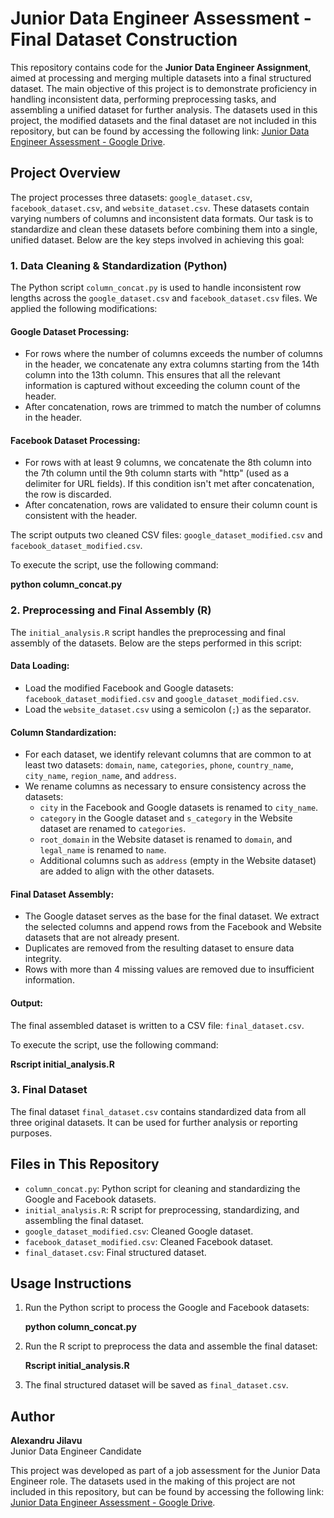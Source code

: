 # Junior Data Engineer Assessment - Final Dataset Construction

This repository contains code for the **Junior Data Engineer Assignment**, aimed at processing and merging multiple datasets into a final structured dataset. The main objective of this project is to demonstrate proficiency in handling inconsistent data, performing preprocessing tasks, and assembling a unified dataset for further analysis.
The datasets used in this project, the modified datasets and the final dataset are not included in this repository,
but can be found by accessing the following link: [Junior Data Engineer Assessment - Google Drive](https://drive.google.com/drive/folders/1YAN1iITcC3qf7xejiNp_Itp2Jy5Tt17L?usp=drive_link).

## Project Overview

The project processes three datasets: `google_dataset.csv`, `facebook_dataset.csv`, and `website_dataset.csv`. These datasets contain varying numbers of columns and inconsistent data formats. Our task is to standardize and clean these datasets before combining them into a single, unified dataset. Below are the key steps involved in achieving this goal:

### 1. Data Cleaning & Standardization (Python)

The Python script `column_concat.py` is used to handle inconsistent row lengths across the `google_dataset.csv` and `facebook_dataset.csv` files. We applied the following modifications:

#### Google Dataset Processing:
- For rows where the number of columns exceeds the number of columns in the header, we concatenate any extra columns starting from the 14th column into the 13th column. This ensures that all the relevant information is captured without exceeding the column count of the header.
- After concatenation, rows are trimmed to match the number of columns in the header.

#### Facebook Dataset Processing:
- For rows with at least 9 columns, we concatenate the 8th column into the 7th column until the 9th column starts with "http" (used as a delimiter for URL fields). If this condition isn't met after concatenation, the row is discarded.
- After concatenation, rows are validated to ensure their column count is consistent with the header.

The script outputs two cleaned CSV files: `google_dataset_modified.csv` and `facebook_dataset_modified.csv`.

To execute the script, use the following command:

**python column_concat.py**

### 2. Preprocessing and Final Assembly (R)

The `initial_analysis.R` script handles the preprocessing and final assembly of the datasets. Below are the steps performed in this script:

#### Data Loading:
- Load the modified Facebook and Google datasets: `facebook_dataset_modified.csv` and `google_dataset_modified.csv`.
- Load the `website_dataset.csv` using a semicolon (`;`) as the separator.

#### Column Standardization:
- For each dataset, we identify relevant columns that are common to at least two datasets: `domain`, `name`, `categories`, `phone`, `country_name`, `city_name`, `region_name`, and `address`.
- We rename columns as necessary to ensure consistency across the datasets:
  - `city` in the Facebook and Google datasets is renamed to `city_name`.
  - `category` in the Google dataset and `s_category` in the Website dataset are renamed to `categories`.
  - `root_domain` in the Website dataset is renamed to `domain`, and `legal_name` is renamed to `name`.
  - Additional columns such as `address` (empty in the Website dataset) are added to align with the other datasets.

#### Final Dataset Assembly:
- The Google dataset serves as the base for the final dataset. We extract the selected columns and append rows from the Facebook and Website datasets that are not already present.
- Duplicates are removed from the resulting dataset to ensure data integrity.
- Rows with more than 4 missing values are removed due to insufficient information.

#### Output:
The final assembled dataset is written to a CSV file: `final_dataset.csv`.

To execute the script, use the following command:

**Rscript initial_analysis.R**

### 3. Final Dataset
The final dataset `final_dataset.csv` contains standardized data from all three original datasets. It can be used for further analysis or reporting purposes.

## Files in This Repository
- `column_concat.py`: Python script for cleaning and standardizing the Google and Facebook datasets.
- `initial_analysis.R`: R script for preprocessing, standardizing, and assembling the final dataset.
- `google_dataset_modified.csv`: Cleaned Google dataset.
- `facebook_dataset_modified.csv`: Cleaned Facebook dataset.
- `final_dataset.csv`: Final structured dataset.

## Usage Instructions
1. Run the Python script to process the Google and Facebook datasets:

   **python column_concat.py**

2. Run the R script to preprocess the data and assemble the final dataset:

   **Rscript initial_analysis.R**

3. The final structured dataset will be saved as `final_dataset.csv`.

## Author
**Alexandru Jilavu**  
Junior Data Engineer Candidate

This project was developed as part of a job assessment for the Junior Data Engineer role. The datasets used in the making of 
this project are not included in this repository, but can be found by accessing the following link: [Junior Data Engineer Assessment - Google Drive](https://drive.google.com/drive/folders/1YAN1iITcC3qf7xejiNp_Itp2Jy5Tt17L?usp=drive_link).
